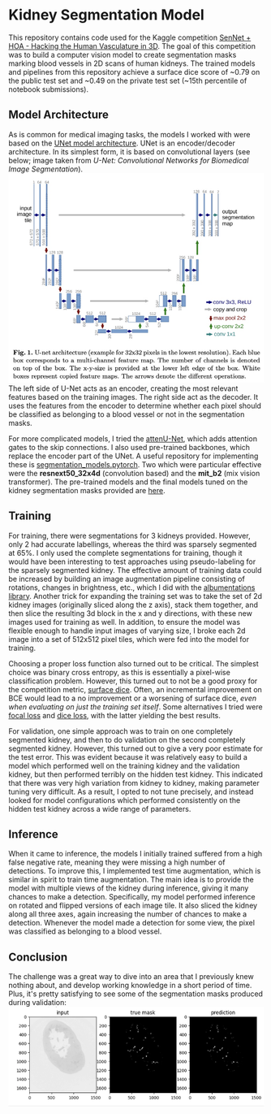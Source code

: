 # Kidney Segmentation Model

This repository contains code used for the Kaggle competition
[SenNet + HOA - Hacking the Human Vasculature in 3D](https://www.kaggle.com/competitions/blood-vessel-segmentation).
The goal of this competition was to build a computer vision model
to create segmentation masks marking blood vessels in 2D scans of human kidneys.
The trained models and pipelines from this repository achieve a surface dice score of 
~0.79 on the public test set and ~0.49 on the private test set (~15th percentile of notebook submissions).

## Model Architecture 
As is common for medical imaging tasks, the models I worked with were based on the 
[UNet model architecture](https://arxiv.org/abs/1505.04597). UNet is an encoder/decoder architecture. In its 
simplest form, it is based on convolutional layers (see below; image taken from 
_U-Net: Convolutional Networks for Biomedical Image Segmentation_).
![](Other/unet_image.jpg) The left side of U-Net acts as an encoder, creating the most relevant features based on the
training images. The right side act as the decoder. It uses the features from the encoder to determine whether each pixel should be classified as belonging to a blood vessel or not in the segmentation masks.

For more complicated models, I tried the [attenU-Net](https://arxiv.org/abs/1804.03999), which adds attention 
gates to the skip connections. I also used pre-trained backbones, which replace the encoder part of the UNet. 
A useful repository for implementing these is [segmentation_models.pytorch](https://github.com/qubvel/segmentation_models.pytorch).
Two which were particular effective were the __resnext50_32x4d__ (convolution based) and the __mit_b2__ (mix vision transformer).
The pre-trained models and the final models tuned on the kidney segmentation masks provided are [here](https://drive.google.com/drive/folders/1r_tXIvPcyfwgS9-WRN7LuQ5h2xcFq4hR?usp=drive_link).

## Training 
For training, there were segmentations for 3 kidneys provided. However, only 2 had accurate labellings, whereas the third was sparsely segmented at 65%.  I only used the 
complete segmentations for training, though it would have been interesting to test approaches using pseudo-labeling for the sparsely segmented kidney.
The effective amount of training data could be increased by building an image augmentation pipeline consisting of rotations, changes in brightness, etc., which I did with the 
[albumentations library](https://albumentations.ai/).  Another trick for expanding the training set was to take the set of 2d kidney images (originally sliced along the z axis), stack them 
together, and then slice the resulting 3d block in the x and y directions, with these new images used for training as well.  In addition, to ensure the model was flexible enough to handle input images of 
varying size, I broke each 2d image into a set of 512x512 pixel tiles, which were fed into the model for training.

Choosing a proper loss function also turned out to be critical.  The simplest choice was 
binary cross entropy, as this is essentially a pixel-wise classification problem. However, this turned out to not be a
good proxy for the competition metric, [surface dice](https://github.com/google-deepmind/surface-distance).  Often, an incremental improvement on BCE would lead to a no improvement or a worsening of surface dice, _even when evaluating on just the training set itself_. Some alternatives I tried were [focal loss](https://arxiv.org/abs/1708.02002) and [dice loss](https://arxiv.org/abs/1707.03237), with the latter yielding the best results.

For validation, one simple approach was to train on one completely segmented kidney, and then to do validation on the second completely segmented kidney. However, this turned out to 
give a very poor estimate for the test error.  This was evident because it was relatively easy to build a model which performed well on the training kidney and the validation kidney, but then 
performed terribly on the hidden test kidney.  This indicated that there was very high variation from kidney to kidney, making parameter tuning very difficult. As a result, I opted to not tune precisely, 
and instead looked for model configurations which performed consistently on the hidden test kidney across a wide range of parameters.


## Inference
When it came to inference, the models I initially trained suffered from a high false negative rate, meaning they were missing a high number of 
detections. To improve this, I implemented test time augmentation, which is similar in spirit to train time augmentation. The main idea is to provide the model 
with multiple views of the kidney during inference, giving it many chances to make a detection. Specifically, my model performed inference on 
rotated and flipped versions of each image tile. It also sliced the kidney along all three axes, again increasing the number of chances to make a detection.  Whenever the model made a detection 
for some view, the pixel was classified as belonging to a blood vessel.

## Conclusion
The challenge was a great way to dive into an area that I previously knew nothing about, and develop working knowledge in a short period of time. Plus,
it's pretty satisfying to see some of the segmentation masks produced during validation:
![](Other/example.png)





















